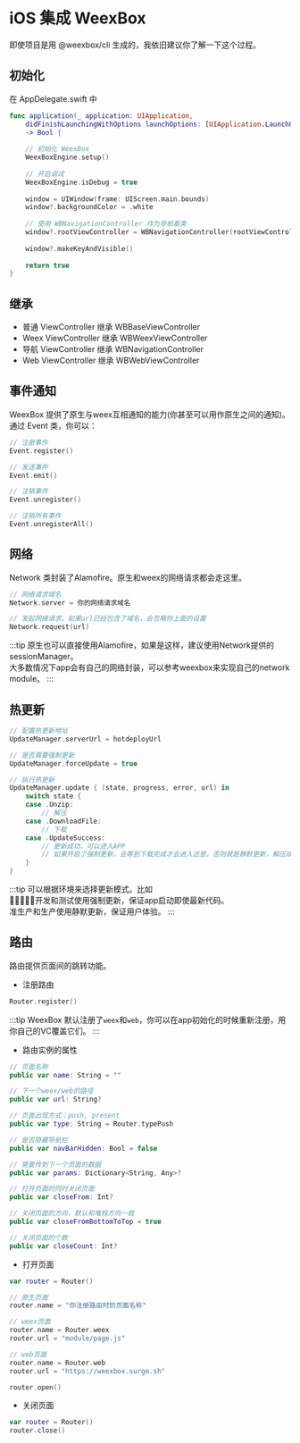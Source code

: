 # iOS 集成 WeexBox

即使项目是用 @weexbox/cli 生成的，我依旧建议你了解一下这个过程。

## 初始化

在 AppDelegate.swift 中

```swift
func application(_ application: UIApplication, 
    didFinishLaunchingWithOptions launchOptions: [UIApplication.LaunchOptionsKey: Any]?) 
    -> Bool {
        
    // 初始化 WeexBox
    WeexBoxEngine.setup()
        
    // 开启调试
    WeexBoxEngine.isDebug = true
        
    window = UIWindow(frame: UIScreen.main.bounds)
    window?.backgroundColor = .white
        
    // 使用 WBNavigationController 作为导航基类
    window?.rootViewController = WBNavigationController(rootViewController: WBViewController())
        
    window?.makeKeyAndVisible()
        
    return true
}
```

## 继承

- 普通 ViewController 继承 WBBaseViewController
- Weex ViewController 继承 WBWeexViewController
- 导航 ViewController 继承 WBNavigationController
- Web ViewController 继承 WBWebViewController

## 事件通知

WeexBox 提供了原生与weex互相通知的能力(你甚至可以用作原生之间的通知)。  
通过 Event 类，你可以：

```swift
// 注册事件
Event.register()

// 发送事件
Event.emit()

// 注销事件
Event.unregister()

// 注销所有事件
Event.unregisterAll()
```

## 网络

Network 类封装了Alamofire。原生和weex的网络请求都会走这里。

```swift
// 网络请求域名
Network.server = 你的网络请求域名

// 发起网络请求。如果url已经包含了域名，会忽略你上面的设置
Network.request(url)
```

:::tip
原生也可以直接使用Alamofire，如果是这样，建议使用Network提供的sessionManager。  
大多数情况下app会有自己的网络封装，可以参考weexbox来实现自己的network module。
:::

## 热更新

```swift
// 配置热更新地址
UpdateManager.serverUrl = hotdeployUrl

// 是否需要强制更新
UpdateManager.forceUpdate = true

// 执行热更新
UpdateManager.update { (state, progress, error, url) in
    switch state {
    case .Unzip:
        // 解压
    case .DownloadFile:
        // 下载
    case .UpdateSuccess:
        // 更新成功，可以进入APP
        // 如果开启了强制更新，会等到下载完成才会进入这里。否则就是静默更新，解压成功就会进入
    }
}
```

:::tip
可以根据环境来选择更新模式。比如  
开发和测试使用强制更新，保证app启动即使最新代码。  
准生产和生产使用静默更新，保证用户体验。
:::

## 路由

路由提供页面间的跳转功能。

- 注册路由

```swift
Router.register()
```

:::tip
WeexBox 默认注册了`weex`和`web`，你可以在app初始化的时候重新注册，用你自己的VC覆盖它们。
:::

- 路由实例的属性

```swift
// 页面名称
public var name: String = ""

// 下一个weex/web的路径
public var url: String?

// 页面出现方式：push, present
public var type: String = Router.typePush

// 是否隐藏导航栏
public var navBarHidden: Bool = false

// 需要传到下一个页面的数据
public var params: Dictionary<String, Any>?

// 打开页面的同时关闭页面
public var closeFrom: Int?

// 关闭页面的方向，默认和堆栈方向一致
public var closeFromBottomToTop = true

// 关闭页面的个数
public var closeCount: Int?
```

- 打开页面

```swift
var router = Router()

// 原生页面
router.name = "你注册路由时的页面名称"

// weex页面
router.name = Router.weex
router.url = "module/page.js"

// web页面
router.name = Router.web
router.url = "https://weexbox.surge.sh"

router.open()
```

- 关闭页面

```swift
var router = Router()
router.close()
```